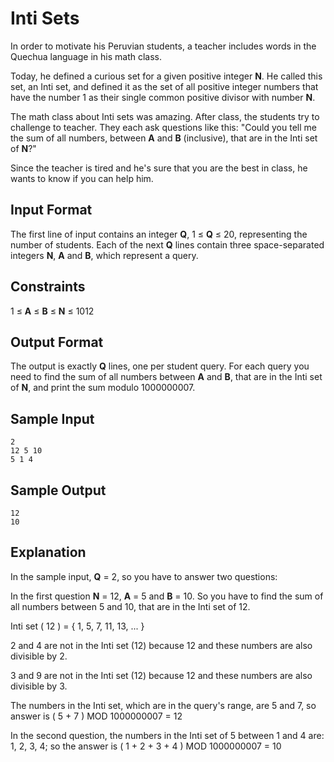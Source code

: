 # Inti Sets

In order to motivate his Peruvian students, a teacher includes words in the Quechua language in his math class.

Today, he defined a curious set for a given positive integer **N**. He called this set, an Inti set, and defined it as the set of all positive integer numbers that have the number 1 as their single common positive divisor with number **N**.

The math class about Inti sets was amazing. After class, the students try to challenge to teacher. They each ask questions like this: "Could you tell me the sum of all numbers, between **A** and **B** (inclusive), that are in the Inti set of **N**?"

Since the teacher is tired and he's sure that you are the best in class, he wants to know if you can help him.

## Input Format

The first line of input contains an integer **Q**, 1 ≤ **Q** ≤ 20, representing the number of students. Each of the next **Q** lines contain three space-separated integers **N**, **A** and **B**, which represent a query.

## Constraints

1 ≤ **A** ≤ **B** ≤ **N** ≤ 1012

## Output Format

The output is exactly **Q** lines, one per student query. For each query you need to find the sum of all numbers between **A** and **B**, that are in the Inti set of **N**, and print the sum modulo 1000000007.

## Sample Input
```
2
12 5 10
5 1 4
```

## Sample Output
```
12
10
```

## Explanation

In the sample input, **Q** = 2, so you have to answer two questions:

In the first question **N** = 12, **A** = 5 and **B** = 10. So you have to find the sum of all numbers between 5 and 10, that are in the Inti set of 12.

Inti set ( 12 ) = { 1, 5, 7, 11, 13, ... }

2 and 4 are not in the Inti set (12) because 12 and these numbers are also divisible by 2.

3 and 9 are not in the Inti set (12) because 12 and these numbers are also divisible by 3.

The numbers in the Inti set, which are in the query's range, are 5 and 7, so answer is ( 5 + 7 ) MOD 1000000007 = 12

In the second question, the numbers in the Inti set of 5 between 1 and 4 are: 1, 2, 3, 4; so the answer is ( 1 + 2 + 3 + 4 ) MOD 1000000007 = 10
